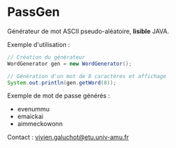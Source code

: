 # PassGen
Générateur de mot ASCII pseudo-aléatoire, **lisible** JAVA.

Exemple d'utilisation :
```java
// Création du générateur
WordGenerator gen = new WordGenerator();

// Génération d'un mot de 8 caractères et affichage
System.out.println(gen.getWord(8));
```

Exemple de mot de passe générés :
* evenummu
* emaickai
* aimmeckowonn

Contact : vivien.galuchot@etu.univ-amu.fr
